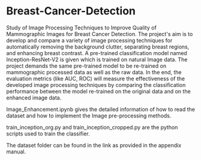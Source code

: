 # Breast-Cancer-Detection
Study of Image Processing Techniques to Improve Quality of  Mammographic Images for Breast Cancer Detection.
The project's aim is to develop and compare a variety of image processing techniques for automatically removing the background clutter, separating breast regions, and enhancing breast contrast. A pre-trained classification model named Inception-ResNet-V2 is given which is trained on natural Image data. The project demands the same pre-trained model to be re-trained on mammographic processed data as well as the raw data. In the end, the evaluation metrics (like AUC, ROC) will measure the effectiveness of the developed image processing techniques by comparing the classification performance between the model re-trained on the original data and on the enhanced image data.

Image_Enhancement.ipynb gives the detailed information of how to read the dataset and how to implement the Image pre-processing methods.

train_inception_org.py and train_inception_cropped.py are the python scripts used to train the classifier.

The dataset folder can be found in the link as provided in the appendix manual.
